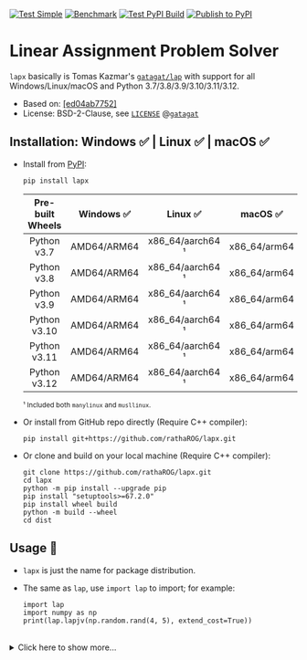 [![Test Simple](https://github.com/rathaROG/lapx/actions/workflows/test_simple.yaml/badge.svg)](https://github.com/rathaROG/lapx/actions/workflows/test_simple.yaml)
[![Benchmark](https://github.com/rathaROG/lapx/actions/workflows/benchmark.yaml/badge.svg)](https://github.com/rathaROG/lapx/actions/workflows/benchmark.yaml)
[![Test PyPI Build](https://github.com/rathaROG/lapx/actions/workflows/prepublish.yaml/badge.svg)](https://github.com/rathaROG/lapx/actions/workflows/prepublish.yaml)
[![Publish to PyPI](https://github.com/rathaROG/lapx/actions/workflows/publish.yaml/badge.svg)](https://github.com/rathaROG/lapx/actions/workflows/publish.yaml)

# Linear Assignment Problem Solver

`lapx` basically is Tomas Kazmar's [`gatagat/lap`](https://github.com/gatagat/lap) with support for all Windows/Linux/macOS and Python 3.7/3.8/3.9/3.10/3.11/3.12.

* Based on: [[ed04ab7752]](https://github.com/gatagat/lap/tree/ed04ab7752c7c9688ddcbae534633f34ce04361f)
* License: BSD-2-Clause, see [`LICENSE`](LICENSE) @[`gatagat`](https://github.com/gatagat)

## Installation: Windows ✅ | Linux ✅ | macOS ✅

* Install from [PyPI](https://pypi.org/project/lapx/):

  ```
  pip install lapx
  ```

  | **Pre-built Wheels** | **Windows** ✅ | **Linux** ✅ | **macOS** ✅ |
  |:---:|:---:|:---:|:---:|
  | Python v3.7 | AMD64/ARM64 | x86_64/aarch64 ¹ | x86_64/arm64 |
  | Python v3.8 | AMD64/ARM64 | x86_64/aarch64 ¹ | x86_64/arm64 |
  | Python v3.9 | AMD64/ARM64 | x86_64/aarch64 ¹ | x86_64/arm64 |
  | Python v3.10 | AMD64/ARM64 | x86_64/aarch64 ¹ | x86_64/arm64 |
  | Python v3.11 | AMD64/ARM64 | x86_64/aarch64 ¹ | x86_64/arm64 |
  | Python v3.12 | AMD64/ARM64 | x86_64/aarch64 ¹ | x86_64/arm64 |

  <sup>¹ Included both `manylinux` and `musllinux`.

* Or install from GitHub repo directly (Require C++ compiler):

  ```
  pip install git+https://github.com/rathaROG/lapx.git
  ```

* Or clone and build on your local machine (Require C++ compiler):

  ```
  git clone https://github.com/rathaROG/lapx.git
  cd lapx
  python -m pip install --upgrade pip
  pip install "setuptools>=67.2.0"
  pip install wheel build
  python -m build --wheel
  cd dist
  ```

## Usage 🧪

* `lapx` is just the name for package distribution.
* The same as `lap`, use `import lap` to import; for example:

  ```
  import lap
  import numpy as np
  print(lap.lapjv(np.random.rand(4, 5), extend_cost=True))
  ```

<br />

<details><summary>Click here to show more...</summary>

<br />

lap: Linear Assignment Problem solver
=====================================

**lap** is a [linear assignment
problem](https://en.wikipedia.org/wiki/Assignment_problem) solver using
Jonker-Volgenant algorithm for dense (LAPJV [1]) or sparse (LAPMOD [2])
matrices.

Both algorithms are implemented from scratch based solely on the papers [1,2]
and the public domain Pascal implementation provided by A. Volgenant [3].

In my tests the LAPMOD implementation seems to be faster than the LAPJV
implementation for matrices with a side of more than ~5000 and with less than
50% finite coefficients.

[1] R. Jonker and A. Volgenant, "A Shortest Augmenting Path Algorithm for Dense
and Sparse Linear Assignment Problems", Computing 38, 325-340 (1987)<br>
[2] A. Volgenant, "Linear and Semi-Assignment Problems: A Core Oriented
Approach", Computer Ops Res. 23, 917-932 (1996)<br>
[3] http://www.assignmentproblems.com/LAPJV.htm


### Usage

```
cost, x, y = lap.lapjv(C)
```

The function `lapjv(C)` returns the assignment cost (`cost`) and two arrays, `x, y`. If cost matrix `C` has shape N x M, then `x` is a size-N array specifying to which column is row is assigned, and `y` is a size-M array specifying to which row each column is assigned. For example, an output of `x = [1, 0]` indicates that row 0 is assigned to column 1 and row 1 is assigned to column 0. Similarly, an output of `x = [2, 1, 0]` indicates that row 0 is assigned to column 2, row 1 is assigned to column 1, and row 2 is assigned to column 0.

Note that this function *does not* return the assignment matrix (as done by scipy's [`linear_sum_assignment`](https://docs.scipy.org/doc/scipy-0.18.1/reference/generated/scipy.optimize.linear_sum_assignment.html) and lapsolver's [`solve dense`](https://github.com/cheind/py-lapsolver)). The assignment matrix can be constructed from `x` as follows:
```
A = np.zeros((N, M))
for i in range(N):
    A[i, x[i]] = 1
```
Equivalently, we could construct the assignment matrix from `y`:
```
A = np.zeros((N, M))
for j in range(M):
    A[y[j], j] = 1
```

Finally, note that the outputs are redundant: we can construct `x` from `y`, and vise versa:
```
x = [np.where(y == i)[0][0] for i in range(N)]
y = [np.where(x == j)[0][0] for j in range(M)]
```

</details>
